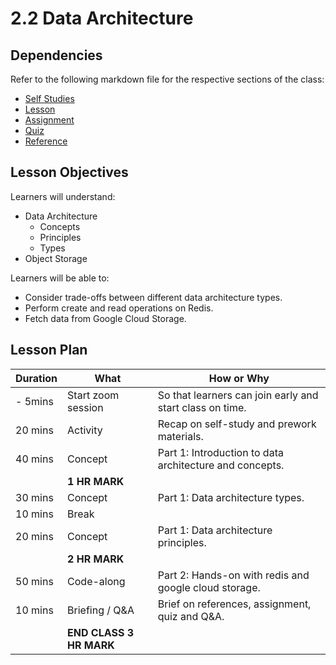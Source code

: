 # 2.2 Data Architecture

## Dependencies

Refer to the following markdown file for the respective sections of the class:

- [Self Studies](./studies.md)
- [Lesson](./lesson.md)
- [Assignment](./assignment.md)
- [Quiz](./quiz.md)
- [Reference](./reference.md)

## Lesson Objectives

Learners will understand:

- Data Architecture
  - Concepts
  - Principles
  - Types
- Object Storage

Learners will be able to:

- Consider trade-offs between different data architecture types.
- Perform create and read operations on Redis.
- Fetch data from Google Cloud Storage.

## Lesson Plan

| Duration | What                    | How or Why                                               |
| -------- | ----------------------- | -------------------------------------------------------- |
| - 5mins  | Start zoom session      | So that learners can join early and start class on time. |
| 20 mins  | Activity                | Recap on self-study and prework materials.               |
| 40 mins  | Concept                 | Part 1: Introduction to data architecture and concepts.  |
|          | **1 HR MARK**           |
| 30 mins  | Concept                 | Part 1: Data architecture types.                         |
| 10 mins  | Break                   |                                                          |
| 20 mins  | Concept                 | Part 1: Data architecture principles.                    |
|          | **2 HR MARK**           |
| 50 mins  | Code-along              | Part 2: Hands-on with redis and google cloud storage.    |
| 10 mins  | Briefing / Q&A          | Brief on references, assignment, quiz and Q&A.           |
|          | **END CLASS 3 HR MARK** |

